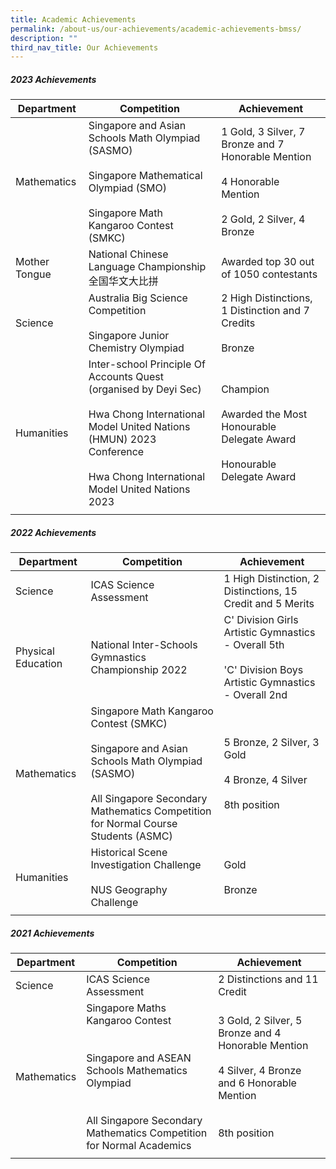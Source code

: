 ```yaml
---
title: Academic Achievements
permalink: /about-us/our-achievements/academic-achievements-bmss/
description: ""
third_nav_title: Our Achievements
---
```

##### 2023 Achievements

| Department | Competition | Achievement |
| -------- | -------- | -------- |
| Mathematics | Singapore and Asian Schools Math Olympiad (SASMO) <br><br>Singapore Mathematical Olympiad (SMO)<br><br>Singapore Math Kangaroo Contest (SMKC) | 1 Gold, 3 Silver, 7 Bronze and 7 Honorable Mention <br><br>4 Honorable Mention<br><br> 2 Gold, 2 Silver, 4 Bronze |
| Mother Tongue|National Chinese Language Championship 全国华文大比拼  |Awarded top 30 out of 1050 contestants|
| Science | Australia Big Science Competition <br><br>  Singapore Junior Chemistry Olympiad| 2 High Distinctions, 1 Distinction and 7 Credits<br><br> Bronze |
|Humanities |Inter-school Principle Of Accounts Quest (organised by Deyi Sec) <br><br> Hwa Chong International Model United Nations (HMUN) 2023 Conference<br><br>  Hwa Chong International Model United Nations 2023| Champion <br><br> Awarded the Most Honourable Delegate Award<br><br>Honourable Delegate Award 
||||

##### 2022 Achievements

| Department | Competition | Achievement |
| -------- | -------- | -------- |
| Science | ICAS Science Assessment  | 1 High Distinction, 2 Distinctions, 15 Credit and 5 Merits  |
| Physical Education |National Inter-Schools Gymnastics Championship 2022 | C' Division Girls Artistic Gymnastics - Overall 5th<br><br> 'C' Division Boys Artistic Gymnastics - Overall 2nd|
| Mathematics| Singapore Math Kangaroo Contest (SMKC)<br><br>Singapore and Asian Schools Math Olympiad (SASMO)<br><br>All Singapore Secondary Mathematics Competition for Normal Course Students (ASMC) |5 Bronze, 2 Silver, 3 Gold<br><br>4 Bronze, 4 Silver<br><br>8th position|
|Humanities |Historical Scene Investigation Challenge <br><br> NUS Geography Challenge | Gold <br><br> Bronze
||||

##### 2021 Achievements

| Department | Competition | Achievement |
| -------- | -------- | -------- |
| Science     | ICAS Science Assessment    | 2 Distinctions and 11 Credit  |
| Mathematics| Singapore Maths Kangaroo Contest<br><br><br>Singapore and ASEAN Schools Mathematics Olympiad<br><br><br>All Singapore Secondary Mathematics Competition for Normal Academics|3 Gold, 2 Silver, 5 Bronze and 4 Honorable Mention<br><br>4 Silver, 4 Bronze and 6 Honorable Mention<br><br><br>8th position|
||||